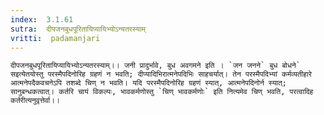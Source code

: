 ```yaml
---
index:  3.1.61
sutra:  दीपजनबुधपूरितायिप्यायिभ्योऽन्यतरस्याम्
vritti:  padamanjari
---
```


	दीपजनबुधपूरितायिप्यायिभ्योऽन्यतरस्याम्।। जनी प्रादुर्भावे, बुध अवगमने इति । `जन जनने` बुध बोधने` सइत्येतयोस्तु परस्मैपदिनोरिह ग्रहणं न भवति; दीप्यादिभिरात्मनेपदिभिः साहचर्यात्। तेन परस्मैपदिभ्यां कर्मव्यतीहारे आत्मनेपदैकवचनेऽपि तशब्दे चिण् न भवति। यदि परस्मैपदिनोरिह ग्रहणं स्यात्, आत्मनेपदिनोर्न स्यात्; सानुबन्धकत्वात्। कर्तरि चायं विकल्पः, भावकर्मणोस्तु `चिण् भावकर्मणोः` इति नित्यमेव चिण् भवति, परत्वादिह कर्तरीत्यनुवृत्तेर्वा।।

